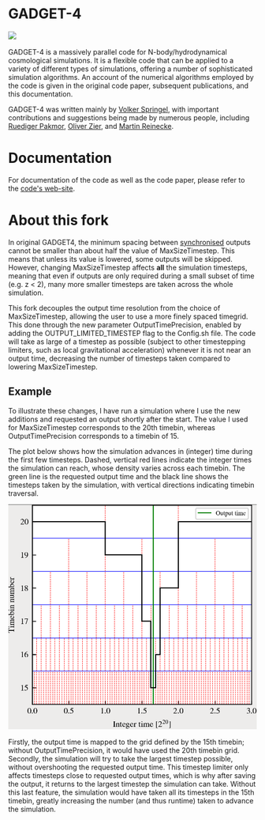 

GADGET-4
========

![](documentation/img/top.jpg)

GADGET-4 is a massively parallel code for N-body/hydrodynamical
cosmological simulations. It is a flexible code that can be applied to
a variety of different types of simulations, offering a number of
sophisticated simulation algorithms.  An account of the numerical
algorithms employed by the code is given in the original code paper,
subsequent publications, and this documentation.

GADGET-4 was written mainly by
[Volker Springel](mailto:vspringel@mpa-garching.mpg.de), with
important contributions and suggestions being made by numerous people,
including [Ruediger Pakmor](mailto:rpakmor@mpa-garching.mpg.de),
[Oliver Zier](mailto:ozier@mpa-garching.mpg.de), and
[Martin Reinecke](mailto:martin@mpa-garching.mpg.de).


Documentation
=============

For documentation of the code as well as the code paper, please refer
to the [code's web-site](https://wwwmpa.mpa-garching.mpg.de/gadget4).

About this fork
========
In original GADGET4, the  minimum spacing between <ins>synchronised</ins> outputs cannot 
be smaller than about half the value of MaxSizeTimestep. This means that unless its value
is lowered, some outputs will be skipped. However, changing MaxSizeTimestep affects **all** 
the simulation timesteps, meaning that even if outputs are only required during a small subset
of time (e.g. z < 2), many more smaller timesteps are taken across the whole simulation. 

This fork decouples the output time resolution from the choice of MaxSizeTimestep, allowing 
the user to use a more finely spaced timegrid. This done through the new parameter 
OutputTimePrecision, enabled by adding the OUTPUT_LIMITED_TIMESTEP flag to the Config.sh file. 
The code will take as large of a timestep as possible (subject to other timestepping limiters, 
such as local gravitational acceleration) whenever it is not near an output time, decreasing 
the number of timesteps taken compared to lowering MaxSizeTimestep.


Example
--------

To illustrate these changes, I have run a simulation where I use the new additions and 
requested an output shortly after the start. The value I used for MaxSizeTimestep 
corresponds to the 20th timebin, whereas OutputTimePrecision corresponds to a timebin of 15. 

The plot below shows how the simulation advances in (integer) time during the first few timesteps. 
Dashed, vertical red lines indicate the integer times the simulation can reach, whose density varies 
across each timebin. The green line is the requested output time and the black line shows the timesteps 
taken by the simulation, with vertical directions indicating timebin traversal. 

![](documentation/img/OUTPUT_LIMITED_TIMESTEP_example.png)

Firstly, the output time is mapped to the grid defined by the 15th timebin; without OutputTimePrecision,
it would have used the 20th timebin grid. Secondly, the simulation will try to take the largest timestep
possible, without overshooting the requested output time. This timestep limiter only affects timesteps close
to requested output times, which is why after saving the output, it returns to the largest timestep the simulation
can take. Without this last feature,
the simulation would have taken all its timesteps in the 15th timebin, greatly increasing the number (and thus runtime) taken 
to advance the simulation.
